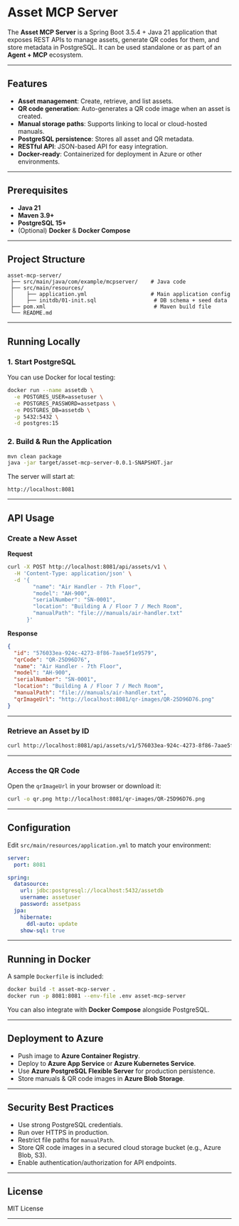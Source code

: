 

# Asset MCP Server

The **Asset MCP Server** is a Spring Boot 3.5.4 + Java 21 application that exposes REST APIs to manage assets, generate QR codes for them, and store metadata in PostgreSQL. It can be used standalone or as part of an **Agent + MCP** ecosystem.

---

## Features

* **Asset management**: Create, retrieve, and list assets.
* **QR code generation**: Auto-generates a QR code image when an asset is created.
* **Manual storage paths**: Supports linking to local or cloud-hosted manuals.
* **PostgreSQL persistence**: Stores all asset and QR metadata.
* **RESTful API**: JSON-based API for easy integration.
* **Docker-ready**: Containerized for deployment in Azure or other environments.

---

## Prerequisites

* **Java 21**
* **Maven 3.9+**
* **PostgreSQL 15+**
* (Optional) **Docker** & **Docker Compose**

---

## Project Structure

```
asset-mcp-server/
 ├── src/main/java/com/example/mcpserver/    # Java code
 ├── src/main/resources/
 │    ├── application.yml                    # Main application config
 │    ├── initdb/01-init.sql                  # DB schema + seed data
 ├── pom.xml                                  # Maven build file
 └── README.md
```

---

## Running Locally

### 1. Start PostgreSQL

You can use Docker for local testing:

```bash
docker run --name assetdb \
  -e POSTGRES_USER=assetuser \
  -e POSTGRES_PASSWORD=assetpass \
  -e POSTGRES_DB=assetdb \
  -p 5432:5432 \
  -d postgres:15
```

### 2. Build & Run the Application

```bash
mvn clean package
java -jar target/asset-mcp-server-0.0.1-SNAPSHOT.jar
```

The server will start at:

```
http://localhost:8081
```

---

## API Usage

### Create a New Asset

**Request**

```bash
curl -X POST http://localhost:8081/api/assets/v1 \
  -H 'Content-Type: application/json' \
  -d '{
        "name": "Air Handler - 7th Floor",
        "model": "AH-900",
        "serialNumber": "SN-0001",
        "location": "Building A / Floor 7 / Mech Room",
        "manualPath": "file:///manuals/air-handler.txt"
      }'
```

**Response**

```json
{
  "id": "576033ea-924c-4273-8f86-7aae5f1e9579",
  "qrCode": "QR-25D96D76",
  "name": "Air Handler - 7th Floor",
  "model": "AH-900",
  "serialNumber": "SN-0001",
  "location": "Building A / Floor 7 / Mech Room",
  "manualPath": "file:///manuals/air-handler.txt",
  "qrImageUrl": "http://localhost:8081/qr-images/QR-25D96D76.png"
}
```

---

### Retrieve an Asset by ID

```bash
curl http://localhost:8081/api/assets/v1/576033ea-924c-4273-8f86-7aae5f1e9579
```

---

### Access the QR Code

Open the `qrImageUrl` in your browser or download it:

```bash
curl -o qr.png http://localhost:8081/qr-images/QR-25D96D76.png
```

---

## Configuration

Edit `src/main/resources/application.yml` to match your environment:

```yaml
server:
  port: 8081

spring:
  datasource:
    url: jdbc:postgresql://localhost:5432/assetdb
    username: assetuser
    password: assetpass
  jpa:
    hibernate:
      ddl-auto: update
    show-sql: true
```

---

## Running in Docker

A sample `Dockerfile` is included:

```bash
docker build -t asset-mcp-server .
docker run -p 8081:8081 --env-file .env asset-mcp-server
```

You can also integrate with **Docker Compose** alongside PostgreSQL.

---

## Deployment to Azure

* Push image to **Azure Container Registry**.
* Deploy to **Azure App Service** or **Azure Kubernetes Service**.
* Use **Azure PostgreSQL Flexible Server** for production persistence.
* Store manuals & QR code images in **Azure Blob Storage**.

---

## Security Best Practices

* Use strong PostgreSQL credentials.
* Run over HTTPS in production.
* Restrict file paths for `manualPath`.
* Store QR code images in a secured cloud storage bucket (e.g., Azure Blob, S3).
* Enable authentication/authorization for API endpoints.

---

## License

MIT License

---
